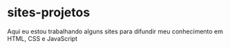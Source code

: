 # sites-projetos
 Aqui eu estou trabalhando alguns sites para difundir meu conhecimento em HTML, CSS e JavaScript
